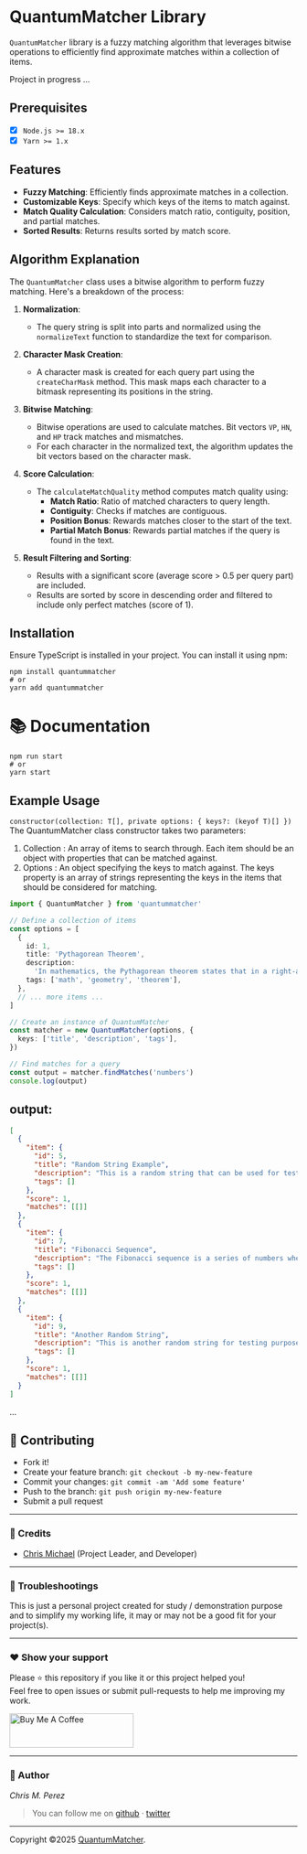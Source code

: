 # QuantumMatcher Library

`QuantumMatcher` library is a fuzzy matching algorithm that leverages bitwise operations to efficiently find approximate matches within a collection of items.

Project in progress ...

## Prerequisites

- [x] `Node.js >= 18.x`
- [x] `Yarn >= 1.x`

## Features

- **Fuzzy Matching**: Efficiently finds approximate matches in a collection.
- **Customizable Keys**: Specify which keys of the items to match against.
- **Match Quality Calculation**: Considers match ratio, contiguity, position, and partial matches.
- **Sorted Results**: Returns results sorted by match score.

## Algorithm Explanation

The `QuantumMatcher` class uses a bitwise algorithm to perform fuzzy matching. Here's a breakdown of the process:

1. **Normalization**:

   - The query string is split into parts and normalized using the `normalizeText` function to standardize the text for comparison.

2. **Character Mask Creation**:

   - A character mask is created for each query part using the `createCharMask` method. This mask maps each character to a bitmask representing its positions in the string.

3. **Bitwise Matching**:

   - Bitwise operations are used to calculate matches. Bit vectors `VP`, `HN`, and `HP` track matches and mismatches.
   - For each character in the normalized text, the algorithm updates the bit vectors based on the character mask.

4. **Score Calculation**:

   - The `calculateMatchQuality` method computes match quality using:
     - **Match Ratio**: Ratio of matched characters to query length.
     - **Contiguity**: Checks if matches are contiguous.
     - **Position Bonus**: Rewards matches closer to the start of the text.
     - **Partial Match Bonus**: Rewards partial matches if the query is found in the text.

5. **Result Filtering and Sorting**:
   - Results with a significant score (average score > 0.5 per query part) are included.
   - Results are sorted by score in descending order and filtered to include only perfect matches (score of 1).

## Installation

Ensure TypeScript is installed in your project. You can install it using npm:

```shell
npm install quantummatcher
# or
yarn add quantummatcher
```

# 📚 Documentation

```shell
npm run start
# or
yarn start
```

## Example Usage

`constructor(collection: T[], private options: { keys?: (keyof T)[] })`
The QuantumMatcher class constructor takes two parameters:

1. Collection : An array of items to search through. Each item should be an object with properties that can be matched against.
2. Options : An object specifying the keys to match against. The keys property is an array of strings representing the keys in the items that should be considered for matching.

```typescript
import { QuantumMatcher } from 'quantummatcher'

// Define a collection of items
const options = [
  {
    id: 1,
    title: 'Pythagorean Theorem',
    description:
      'In mathematics, the Pythagorean theorem states that in a right-angled triangle, the square of the hypotenuse is equal to the sum of the squares of the other two sides.',
    tags: ['math', 'geometry', 'theorem'],
  },
  // ... more items ...
]

// Create an instance of QuantumMatcher
const matcher = new QuantumMatcher(options, {
  keys: ['title', 'description', 'tags'],
})

// Find matches for a query
const output = matcher.findMatches('numbers')
console.log(output)
```

## output:

```json
[
  {
    "item": {
      "id": 5,
      "title": "Random String Example",
      "description": "This is a random string that can be used for testing search functionality. It includes special characters like @#$%^&* and numbers like 12345.",
      "tags": []
    },
    "score": 1,
    "matches": [[]]
  },
  {
    "item": {
      "id": 7,
      "title": "Fibonacci Sequence",
      "description": "The Fibonacci sequence is a series of numbers where each number is the sum of the two preceding ones, starting from 0 and 1.",
      "tags": []
    },
    "score": 1,
    "matches": [[]]
  },
  {
    "item": {
      "id": 9,
      "title": "Another Random String",
      "description": "This is another random string for testing purposes. It includes mixed case letters, numbers 67890, and symbols !@#$%^&*().",
      "tags": []
    },
    "score": 1,
    "matches": [[]]
  }
]
```

...

## **:handshake: Contributing**

- Fork it!
- Create your feature branch: `git checkout -b my-new-feature`
- Commit your changes: `git commit -am 'Add some feature'`
- Push to the branch: `git push origin my-new-feature`
- Submit a pull request

---

### **:busts_in_silhouette: Credits**

- [Chris Michael](https://github.com/chrismichaelps) (Project Leader, and Developer)

---

### **:anger: Troubleshootings**

This is just a personal project created for study / demonstration purpose and to simplify my working life, it may or may
not be a good fit for your project(s).

---

### **:heart: Show your support**

Please :star: this repository if you like it or this project helped you!\
Feel free to open issues or submit pull-requests to help me improving my work.

<a href="https://www.buymeacoffee.com/chrismichael" target="_blank"><img src="https://cdn.buymeacoffee.com/buttons/v2/default-red.png" alt="Buy Me A Coffee" style="height: 60px !important;width: 217px !important;" ></a>

---

### **:robot: Author**

_*Chris M. Perez*_

> You can follow me on
> [github](https://github.com/chrismichaelps)&nbsp;&middot;&nbsp;[twitter](https://twitter.com/Chris5855M)

---

Copyright ©2025 [QuantumMatcher](https://github.com/chrismichaelps/quantummatcher).
